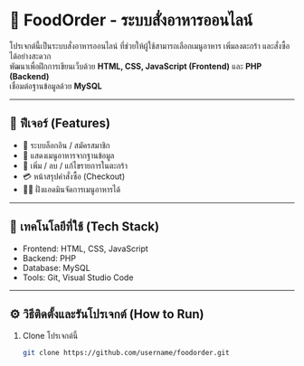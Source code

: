 # 🍔 FoodOrder - ระบบสั่งอาหารออนไลน์

โปรเจกต์นี้เป็นระบบสั่งอาหารออนไลน์ ที่ช่วยให้ผู้ใช้สามารถเลือกเมนูอาหาร เพิ่มลงตะกร้า และสั่งซื้อได้อย่างสะดวก  
พัฒนาเพื่อฝึกการเขียนเว็บด้วย **HTML, CSS, JavaScript (Frontend)** และ **PHP (Backend)**  
เชื่อมต่อฐานข้อมูลด้วย **MySQL**

---

## 🚀 ฟีเจอร์ (Features)
- 🔐 ระบบล็อกอิน / สมัครสมาชิก  
- 🍱 แสดงเมนูอาหารจากฐานข้อมูล  
- 🛒 เพิ่ม / ลบ / แก้ไขรายการในตะกร้า  
- 💳 หน้าสรุปคำสั่งซื้อ (Checkout)  
- 👩‍💼 ฝั่งแอดมินจัดการเมนูอาหารได้  

---

## 🧰 เทคโนโลยีที่ใช้ (Tech Stack)
- Frontend: HTML, CSS, JavaScript  
- Backend: PHP
- Database: MySQL  
- Tools: Git, Visual Studio Code  

---

## ⚙️ วิธีติดตั้งและรันโปรเจกต์ (How to Run)
1. Clone โปรเจกต์นี้  
   ```bash
   git clone https://github.com/username/foodorder.git
